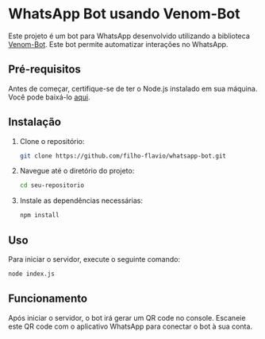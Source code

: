 # WhatsApp Bot usando Venom-Bot

Este projeto é um bot para WhatsApp desenvolvido utilizando a biblioteca [Venom-Bot](https://github.com/orkestral/venom). Este bot permite automatizar interações no WhatsApp.

## Pré-requisitos

Antes de começar, certifique-se de ter o Node.js instalado em sua máquina. Você pode baixá-lo [aqui](https://nodejs.org/).

## Instalação

1. Clone o repositório:

   ```sh
   git clone https://github.com/filho-flavio/whatsapp-bot.git
   ```

2. Navegue até o diretório do projeto:

   ```sh
   cd seu-repositorio
   ```

3. Instale as dependências necessárias:

   ```sh
   npm install
   ```

## Uso

Para iniciar o servidor, execute o seguinte comando:

```sh
node index.js
```

## Funcionamento

Após iniciar o servidor, o bot irá gerar um QR code no console. Escaneie este QR code com o aplicativo WhatsApp para conectar o bot à sua conta.